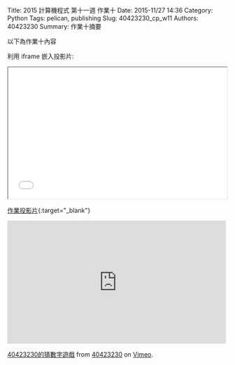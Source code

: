Title: 2015 計算機程式 第十一週 作業十
Date: 2015-11/27 14:36
Category: Python
Tags: pelican, publishing
Slug: 40423230_cp_w11
Authors: 40423230
Summary: 作業十摘要

以下為作業十內容

利用 iframe 嵌入投影片:

<iframe src="40423230_cp_w11_p.html" width="500" height="300"></iframe>

[作業投影片](40423230_cp_w11_p.html){:target="_blank"}

<iframe src="https://player.vimeo.com/video/150517321" width="500" height="281" frameborder="0" webkitallowfullscreen mozallowfullscreen allowfullscreen></iframe> <p><a href="https://vimeo.com/150517321">40423230的猜數字遊戲</a> from <a href="https://vimeo.com/user46241007">40423230</a> on <a href="https://vimeo.com">Vimeo</a>.</p>